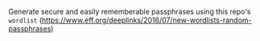 Generate secure and easily rememberable passphrases using this repo's `wordlist` (https://www.eff.org/deeplinks/2016/07/new-wordlists-random-passphrases)
